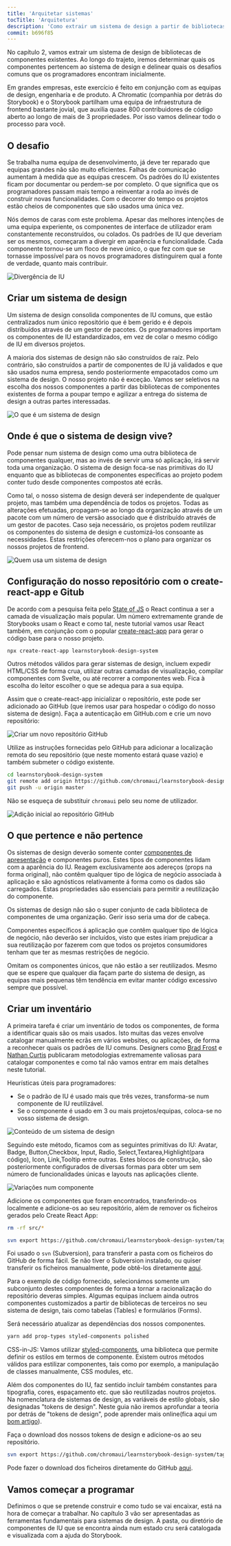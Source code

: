 ```yaml
---
title: 'Arquitetar sistemas'
tocTitle: 'Arquitetura'
description: 'Como extrair um sistema de design a partir de bibliotecas de componentes'
commit: b696f85
---
```


No capítulo 2, vamos extrair um sistema de design de bibliotecas de componentes existentes. Ao longo do trajeto, iremos determinar quais os componentes pertencem ao sistema de design e delinear quais os desafios comuns que os programadores encontram inicialmente.

Em grandes empresas, este exercício é feito em conjunção com as equipas de design, engenharia e de produto. A Chromatic (companhia por detrás do Storybook) e o Storybook partilham uma equipa de infraestrutura de frontend bastante jovial, que auxilia quase 800 contribuidores de código aberto ao longo de mais de 3 propriedades. Por isso vamos delinear todo o processo para você.

## O desafio

Se trabalha numa equipa de desenvolvimento, já deve ter reparado que equipas grandes não são muito eficientes. Falhas de comunicação aumentam à medida que as equipas crescem. Os padrões do IU existentes ficam por documentar ou perdem-se por completo. O que significa que os programadores passam mais tempo a reinventar a roda ao invés de construir novas funcionalidades. Com o decorrer do tempo os projetos estão cheios de componentes que são usados uma única vez.

Nós demos de caras com este problema. Apesar das melhores intenções de uma equipa experiente, os componentes de interface de utilizador eram constantemente reconstruídos, ou colados. Os padrões de IU que deveriam ser os mesmos, começaram a divergir em aparência e funcionalidade. Cada componente tornou-se um floco de neve único, o que fez com que se tornasse impossível para os novos programadores distinguirem qual a fonte de verdade, quanto mais contribuir.

![Divergência de IU](/design-systems-for-developers/design-system-inconsistent-buttons.jpg)

## Criar um sistema de design

Um sistema de design consolida componentes de IU comuns, que estão centralizados num único repositório que é bem gerido e é depois distribuídos através de um gestor de pacotes. Os programadores importam os componentes de IU estandardizados, em vez de colar o mesmo código de IU em diversos projetos.

A maioria dos sistemas de design não são construídos de raíz. Pelo contrário, são construídos a partir de componentes de IU já validados e que são usados numa empresa, sendo posteriormente empacotados como um sistema de design. O nosso projeto não é exceção. Vamos ser seletivos na escolha dos nossos componentes a partir das bibliotecas de componentes existentes de forma a poupar tempo e agilizar a entrega do sistema de design a outras partes interessadas.

![O que é um sistema de design](/design-systems-for-developers/design-system-contents.jpg)

## Onde é que o sistema de design vive?

Pode pensar num sistema de design como uma outra biblioteca de componentes qualquer, mas ao invés de servir uma só aplicação, irá servir toda uma organização. O sistema de design foca-se nas primitivas do IU enquanto que as bibliotecas de componentes especificas ao projeto podem conter tudo desde componentes compostos até ecrãs.

Como tal, o nosso sistema de design deverá ser independente de qualquer projeto, mas também uma dependência de todos os projetos. Todas as alterações efetuadas, propagam-se ao longo da organização através de um pacote com um número de versão associado que é distribuído através de um gestor de pacotes. Caso seja necessário, os projetos podem reutilizar os componentes do sistema de design e customizá-los consoante as necessidades. Estas restrições oferecem-nos o plano para organizar os nossos projetos de frontend.

![Quem usa um sistema de design](/design-systems-for-developers/design-system-consumers.jpg)

## Configuração do nosso repositório com o create-react-app e Gitub

De acordo com a pesquisa feita pelo [State of JS](https://stateofjs.com/) o React continua a ser a camada de visualização mais popular. Um número extremamente grande de Storybooks usam o React e como tal, neste tutorial vamos usar React também, em conjunção com o popular [create-react-app](https://github.com/facebook/create-react-app) para gerar o código base para o nosso projeto.

```bash
npx create-react-app learnstorybook-design-system
```

<div class="aside">Outros métodos válidos para gerar sistemas de design, incluem expedir HTML/CSS de forma crua, utilizar outras camadas de visualização, compilar componentes com Svelte, ou até recorrer a componentes web. Fica à escolha do leitor escolher o que se adequa para a sua equipa.</div>

Assim que o create-react-app inicializar o repositório, este pode ser adicionado ao GitHub (que iremos usar para hospedar o código do nosso sistema de design). Faça a autenticação em GitHub.com e crie um novo repositório:

![Criar um novo repositório GitHub](/design-systems-for-developers/create-github-repository.png)

Utilize as instruções fornecidas pelo GitHub para adicionar a localização remota do seu repositório (que neste momento estará quase vazio) e também submeter o código existente.

```bash
cd learnstorybook-design-system
git remote add origin https://github.com/chromaui/learnstorybook-design-system.git
git push -u origin master
```

Não se esqueça de substituir `chromaui` pelo seu nome de utilizador.

![Adição inicial ao repositório GitHub](/design-systems-for-developers/created-github-repository.png)

## O que pertence e não pertence

Os sistemas de design deverão somente conter [componentes de apresentação](https://medium.com/@dan_abramov/smart-and-dumb-components-7ca2f9a7c7d0) e componentes puros. Estes tipos de componentes lidam com a aparência do IU. Reagem exclusivamente aos adereços (props na forma original), não contêm qualquer tipo de lógica de negócio associada à aplicação e são agnósticos relativamente á forma como os dados são carregados. Estas propriedades são essenciais para permitir a reutilização do componente.

Os sistemas de design não são o super conjunto de cada biblioteca de componentes de uma organização. Gerir isso seria uma dor de cabeça.

Componentes específicos á aplicação que contêm qualquer tipo de lógica de negócio, não deverão ser incluídos, visto que estes iriam prejudicar a sua reutilização por fazerem com que todos os projetos consumidores tenham que ter as mesmas restrições de negócio.

Omitam os componentes únicos, que não estão a ser reutilizados. Mesmo que se espere que qualquer dia façam parte do sistema de design, as equipas mais pequenas têm tendência em evitar manter código excessivo sempre que possível.

## Criar um inventário

A primeira tarefa é criar um inventário de todos os componentes, de forma a identificar quais são os mais usados. Isto muitas das vezes envolve catalogar manualmente ecrãs em vários websites, ou aplicações, de forma a reconhecer quais os padrões de IU comuns. Designers como [Brad Frost](http://bradfrost.com/blog/post/interface-inventory/) e [Nathan Curtis](https://medium.com/eightshapes-llc/the-component-cut-up-workshop-1378ae110517) publicaram metodologias extremamente valiosas para catalogar componentes e como tal não vamos entrar em mais detalhes neste tutorial.

Heurísticas úteis para programadores:

- Se o padrão de IU é usado mais que três vezes, transforma-se num componente de IU reutilizável.
- Se o componente é usado em 3 ou mais projetos/equipas, coloca-se no vosso sistema de design.

![Conteúdo de um sistema de design](/design-systems-for-developers/design-system-grid.png)

Seguindo este método, ficamos com as seguintes primitivas do IU: Avatar, Badge, Button,Checkbox, Input, Radio, Select,Textarea,Highlight(para código), Icon, Link,Tooltip entre outras. Estes blocos de construção, são posteriormente configurados de diversas formas para obter um sem número de funcionalidades únicas e layouts nas aplicações cliente.

![Variações num componente](/design-systems-for-developers/design-system-consolidate-into-one-button.jpg)

Adicione os componentes que foram encontrados, transferindo-os localmente e adicione-os ao seu repositório, além de remover os ficheiros gerados pelo Create React App:

```bash
rm -rf src/*

svn export https://github.com/chromaui/learnstorybook-design-system/tags/download-1/src
```

<div class="aside">
<p>Foi usado o <code>svn</code> (Subversion), para transferir a pasta com os ficheiros do GitHub de forma fácil. Se não tiver o Subversion instalado, ou quiser transferir os ficheiros manualmente, pode obtê-los diretamente <a href="https://github.com/chromaui/learnstorybook-design-system/tree/download-1/src">aqui</a>.</p>

<p>
Para o exemplo de código fornecido, selecionámos somente um subconjunto destes componentes de forma a tornar a racionalização do repositório deveras simples. Algumas equipas incluem ainda outros componentes customizados a partir de bibliotecas de terceiros no seu sistema de design, tais como tabelas (Tables) e formulários (Forms).</p></div>

Será necessário atualizar as dependências dos nossos componentes.

```bash
yarn add prop-types styled-components polished
```

<div class="aside">CSS-in-JS: Vamos utilizar <a href="https://www.styled-components.com">styled-components</a>, uma biblioteca que permite definir os estilos em termos de componente. Existem outros métodos válidos para estilizar componentes, tais como por exemplo, a manipulação de classes manualmente, CSS modules, etc.</div>

Além dos componentes do IU, faz sentido incluír também constantes para tipografia, cores, espaçamento etc. que são reutilizadas noutros projetos. Na nomenclatura de sistemas de design, as variáveis de estilo globais, são designadas "tokens de design". Neste guia não iremos aprofundar a teoria por detrás de "tokens de design", pode aprender mais online(fica aqui um [bom artigo](https://medium.com/eightshapes-llc/tokens-in-design-systems-25dd82d58421)).

Faça o download dos nossos tokens de design e adicione-os ao seu repositório.

```bash
svn export https://github.com/chromaui/learnstorybook-design-system/tags/download-2/src/shared src/shared
```

<div class="aside">
<p>Pode fazer o download dos ficheiros diretamente do GitHub <a href="https://github.com/chromaui/learnstorybook-design-system/tree/download-2/src/shared">aqui</a>.</p>
</div>

## Vamos começar a programar

Definimos o que se pretende construir e como tudo se vai encaixar, está na hora de começar a trabalhar. No capítulo 3 vão ser apresentadas as ferramentas fundamentais para sistemas de design. A pasta, ou diretório de componentes de IU que se encontra ainda num estado cru será catalogada e visualizada com a ajuda do Storybook.
